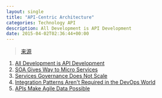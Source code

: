 ```yaml
---
layout: single
title: "API-Centric Architecture"
categories: Technology API
description: All Development is API Development
date: 2015-04-02T02:36:44+00:00
---
```


> [来源][0]

1. [All Development is API Development][1]
2. [SOA Gives Way to Micro Services][2]
3. [Services Governance Does Not Scale][3]
4. [Integration Patterns Aren't Required in the DevOps World][4]
5. [APIs Make Agile Data Possible ][5]




[0]: https://blog.apigee.com/detail/api_centric_architecture_all_development_is_api_development
[1]: /api/api_centric_architecture_all_development_is_api_development/
[2]: /api/api_centric_architecture_soa_gives_way_to_micro_services/
[3]: /api/api_centric_architecture_services_governance_does_not_scale/
[4]: /api/api_centric_architecture_integration_patterns_arent_required_in_the_devops_world/
[5]: https://blog.apigee.com/detail/api_centric_architecture_apis_make_agile_data_possible
